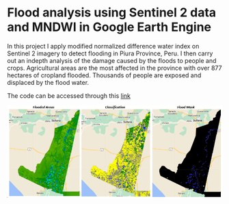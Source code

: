 # Flood analysis using Sentinel 2 data and MNDWI in Google Earth Engine

In this project I apply modified normalized difference water index on Sentinel 2 imagery to detect flooding in Piura Province, Peru. I then carry out an indepth analysis of the damage caused by the floods to people and crops. Agricultural areas are the most affected in the province with over 877 hectares of cropland flooded. Thousands of people are exposed and displaced by the flood water.

The code can be accessed through this [link](https://code.earthengine.google.com/ecb8f3dd72815e75db4235c64d766f3f)

![results/combined_flood.PNG](results/combined_flood.PNG)

